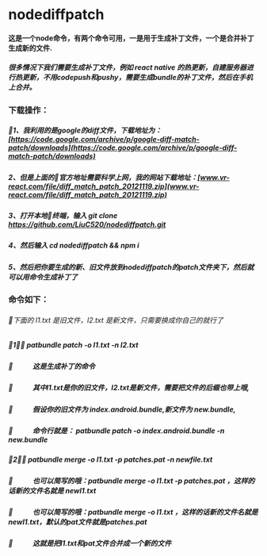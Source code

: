 # nodediffpatch
#### 这是一个node命令，有两个命令可用，一是用于生成补丁文件，一个是合并补丁生成新的文件.

##### 很多情况下我们需要生成补丁文件，例如 react native 的热更新，自建服务器进行热更新，不用codepush和pushy，需要生成bundle的补丁文件，然后在手机上合并。

### 下载操作：
##### 1、我利用的是google的diff文件，下载地址为：[https://code.google.com/archive/p/google-diff-match-patch/downloads](https://code.google.com/archive/p/google-diff-match-patch/downloads)
##### 2、但是上面的官方地址需要科学上网，我的网站下载地址：[www.vr-react.com/file/diff_match_patch_20121119.zip](www.vr-react.com/file/diff_match_patch_20121119.zip)

##### 3、打开本地终端，输入  git clone https://github.com/LiuC520/nodediffpatch.git
##### 4、然后输入  cd nodediffpatch && npm i
##### 5、然后把你要生成的新、旧文件放到nodediffpatch的patch文件夹下，然后就可以用命令生成补丁了
### 命令如下：
###### 下面的 l1.txt 是旧文件，l2.txt 是新文件，只需要换成你自己的就行了
##### 1、 patbundle patch -o l1.txt -n l2.txt 
#####     &nbsp;&nbsp;&nbsp;&nbsp;&nbsp;&nbsp;&nbsp;&nbsp;&nbsp;&nbsp;&nbsp;这是生成补丁的命令
#####     &nbsp;&nbsp;&nbsp;&nbsp;&nbsp;&nbsp;&nbsp;&nbsp;&nbsp;&nbsp;&nbsp;其中l1.txt是你的旧文件，l2.txt是新文件，需要把文件的后缀也带上哦,
#####     &nbsp;&nbsp;&nbsp;&nbsp;&nbsp;&nbsp;&nbsp;&nbsp;&nbsp;&nbsp;&nbsp;假设你的旧文件为 index.android.bundle,新文件为 new.bundle,
#####     &nbsp;&nbsp;&nbsp;&nbsp;&nbsp;&nbsp;&nbsp;&nbsp;&nbsp;&nbsp;&nbsp;命令行就是： patbundle patch -o index.android.bundle -n new.bundle
##### 2、 patbundle merge -o l1.txt -p patches.pat -n newfile.txt
#####     &nbsp;&nbsp;&nbsp;&nbsp;&nbsp;&nbsp;&nbsp;&nbsp;&nbsp;&nbsp;&nbsp;也可以简写的哦：patbundle merge -o l1.txt -p patches.pat ，这样的话新的文件名就是 newl1.txt
#####     &nbsp;&nbsp;&nbsp;&nbsp;&nbsp;&nbsp;&nbsp;&nbsp;&nbsp;&nbsp;&nbsp;也可以简写的哦：patbundle merge -o l1.txt ，这样的话新的文件名就是 newl1.txt，默认的pat文件就是patches.pat
#####     &nbsp;&nbsp;&nbsp;&nbsp;&nbsp;&nbsp;&nbsp;&nbsp;&nbsp;&nbsp;&nbsp;这就是把l1.txt和pat文件合并成一个新的文件